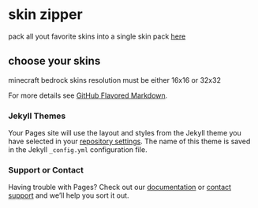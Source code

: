 # skin zipper
pack all yout favorite skins into a single skin pack [here](https://innova67.github.io/skin-zipper/)

## choose your skins
minecraft bedrock skins resolution must be either 16x16 or 32x32


For more details see [GitHub Flavored Markdown](https://guides.github.com/features/mastering-markdown/).

### Jekyll Themes

Your Pages site will use the layout and styles from the Jekyll theme you have selected in your [repository settings](https://github.com/innova67/skin-zipper/settings). The name of this theme is saved in the Jekyll `_config.yml` configuration file.

### Support or Contact

Having trouble with Pages? Check out our [documentation](https://help.github.com/categories/github-pages-basics/) or [contact support](https://github.com/contact) and we’ll help you sort it out.
